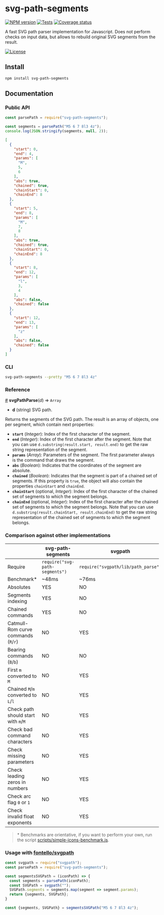 # svg-path-segments

[![NPM version][npm-version-image]][npm-link]
[![Tests][tests-image]][tests-link]
[![Coverage status][coverage-image]][coverage-link]

A fast SVG path parser implementation for Javascript. Does not perform checks
on input data, but allows to rebuild original SVG segments from the result.

[![License][license-image]][license-link]

## Install

```bash
npm install svg-path-segments
```

## Documentation

### Public API

```js
const parsePath = require("svg-path-segments");

const segments = parsePath("M5 6 7 8l3 4z");
console.log(JSON.stringify(segments, null, 2));
```

```json
[
  {
    "start": 0,
    "end": 4,
    "params": [
      "M",
      5,
      6
    ],
    "abs": true,
    "chained": true,
    "chainStart": 0,
    "chainEnd": 8
  },
  {
    "start": 5,
    "end": 8,
    "params": [
      "M",
      7,
      8
    ],
    "abs": true,
    "chained": true,
    "chainStart": 0,
    "chainEnd": 8
  },
  {
    "start": 8,
    "end": 12,
    "params": [
      "l",
      3,
      4
    ],
    "abs": false,
    "chained": false
  },
  {
    "start": 12,
    "end": 13,
    "params": [
      "z"
    ],
    "abs": false,
    "chained": false
  }
]
```

### CLI

```bash
svg-path-segments --pretty "M5 6 7 8l3 4z"
```

### Reference

<a name="svgPathParse" href="#svgPathParse">#</a> <b>svgPathParse</b>(<i>d</i>)
⇒ `Array`

- **d** (string) SVG path.

Returns the segments of the SVG path. The result is an array of objects, one
per segment, which contain next properties:

- **`start`** (*Integer*): Index of the first character of the segment.
- **`end`** (*Integer*): Index of the first character after the segment. Note
 that you can use `d.substring(result.start, result.end)` to get the raw string
 representation of the segment.
- **`params`** (*Array*): Parameters of the segment. The first parameter always
 is the command that draws the segment.
- **`abs`** (*Boolean*): Indicates that the coordinates of the segment are
 absolute.
- **`chained`** (*Boolean*): Indicates that the segment is part of a chained
 set of segments. If this property is `true`, the object will also contain the
 properties `chainStart` and `chainEnd`.
- **`chainStart`** (optional, *Integer*): Index of the first character of the
 chained set of segments to which the segment belongs.
- **`chainEnd`** (optional, *Integer*): Index of the first character after the
 chained set of segments to which the segment belongs. Note that you can use
 `d.substring(result.chainStart, result.chainEnd)` to get the raw string
  representation of the chained set of segments to which the segment belongs.

### Comparison against other implementations

|  | svg-path-segments | svgpath |
|---|---|---|
| Require | `require("svg-path-segments")` | `require("svgpath/lib/path_parse")` |
| Benchmark\* | ~48ms | ~76ms |
| Absolutes | YES | NO |
| Segments indexing | YES | NO |
| Chained commands | YES | NO |
| Catmull-Rom curve commands (`R`/`r`) | NO | YES |
| Bearing commands (`B`/`b`) | NO | NO |
| First `m` converted to `M` | NO | YES |
| Chained `M`/`m` converted to `L`/`l` | NO | YES |
| Check path should start with `m`/`M` | NO | YES |
| Check bad command characters | NO | YES |
| Check missing parameters | NO | YES |
| Check leading zeros in numbers | NO | YES |
| Check arc flag `0` or `1` | NO | YES |
| Check invalid float exponents | NO | YES |

> \* Benchmarks are orientative, if you want to perform your own, run the script
  [scripts/simple-icons-benchmark.js][si-benchmark-link].

### Usage with [fontello/svgpath](https://github.com/fontello/svgpath)

```js
const svgpath = require("svgpath");
const parsePath = require("svg-path-segments");

const segmentsSVGPath = (iconPath) => {
  const segments = parsePath(iconPath);
  const SVGPath = svgpath("");
  SVGPath.segments = segments.map(segment => segment.params);
  return {segments, SVGPath};
}

const {segments, SVGPath} = segmentsSVGPath("M5 6 7 8l3 4z");
```

[npm-link]: https://www.npmjs.com/package/svg-path-segments
[npm-version-image]: https://img.shields.io/npm/v/svg-path-segments?logo=NPM
[tests-image]: https://img.shields.io/github/workflow/status/mondeja/svg-path-segments/CI?logo=github
[tests-link]: https://github.com/mondeja/svg-path-segments/actions?query=workflow%3ACI
[coverage-image]: https://img.shields.io/coveralls/github/mondeja/svg-path-segments?logo=coveralls
[coverage-link]: https://coveralls.io/github/mondeja/svg-path-segments?branch=master
[license-image]: https://img.shields.io/npm/l/svg-path-segments?color=brightgreen
[license-link]: https://github.com/mondeja/svg-path-segments/blob/master/LICENSE
[si-benchmark-link]: https://github.com/mondeja/svg-path-segments/blob/master/scripts/simple-icons-benchmark.js
